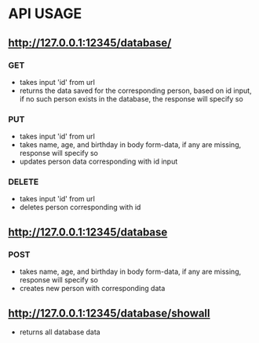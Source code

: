 # API USAGE

## http://127.0.0.1:12345/database/<id>

### GET
- takes input 'id' from url
- returns the data saved for the corresponding person, based on id input, if no such
person exists in the database, the response will specify so

### PUT
- takes input 'id' from url
- takes name, age, and birthday in body form-data, if any are missing, response
will specify so
- updates person data corresponding with id input

### DELETE
- takes input 'id' from url
- deletes person corresponding with id

## http://127.0.0.1:12345/database

### POST
- takes name, age, and birthday in body form-data, if any are missing, response
will specify so
- creates new person with corresponding data

## http://127.0.0.1:12345/database/showall
- returns all database data
